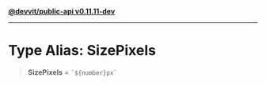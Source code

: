 [**@devvit/public-api v0.11.11-dev**](../../../../../../README.md)

---

# Type Alias: SizePixels

> **SizePixels** = `` `${number}px` ``
